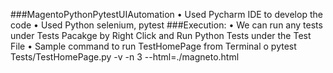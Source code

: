 ###MagentoPythonPytestUIAutomation
•	Used Pycharm IDE to develop the code
•	Used Python selenium, pytest
###Execution:
•	We can run any tests under Tests Pacakge by Right Click and Run Python Tests under the Test File
•	Sample command to run TestHomePage from Terminal
o	 pytest Tests/TestHomePage.py -v -n 3 --html=./magneto.html
